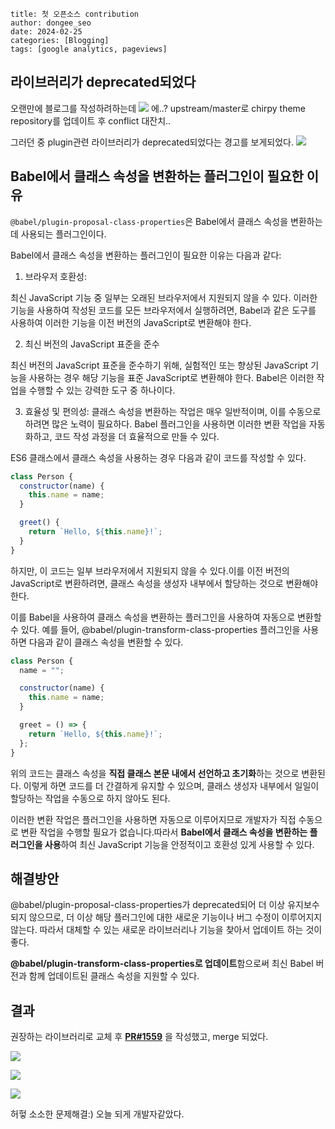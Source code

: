 ```
title: 첫 오픈소스 contribution
author: dongee_seo
date: 2024-02-25
categories: [Blogging]
tags: [google analytics, pageviews]
```

## 라이브러리가 deprecated되었다

오랜만에 블로그를 작성하려하는데
![](https://velog.velcdn.com/images/seod0209/post/22253406-7576-4bb5-a54c-7847a5cc1454/image.jpg)
에..? upstream/master로 chirpy theme repository를 업데이트 후 conflict 대잔치..

그러던 중 plugin관련 라이브러리가 deprecated되었다는 경고를 보게되었다.
![](https://velog.velcdn.com/images/seod0209/post/c2e8fc5d-86e4-43ff-a8e2-1910468ce570/image.png)

## Babel에서 클래스 속성을 변환하는 플러그인이 필요한 이유

`@babel/plugin-proposal-class-properties`은 Babel에서 클래스 속성을 변환하는 데 사용되는 플러그인이다.

Babel에서 클래스 속성을 변환하는 플러그인이 필요한 이유는 다음과 같다:

1. 브라우저 호환성:

최신 JavaScript 기능 중 일부는 오래된 브라우저에서 지원되지 않을 수 있다. 이러한 기능을 사용하여 작성된 코드를 모든 브라우저에서 실행하려면, Babel과 같은 도구를 사용하여 이러한 기능을 이전 버전의 JavaScript로 변환해야 한다.

2. 최신 버전의 JavaScript 표준을 준수

최신 버전의 JavaScript 표준을 준수하기 위해, 실험적인 또는 향상된 JavaScript 기능을 사용하는 경우 해당 기능을 표준 JavaScript로 변환해야 한다. Babel은 이러한 작업을 수행할 수 있는 강력한 도구 중 하나이다.

3. 효율성 및 편의성:
   클래스 속성을 변환하는 작업은 매우 일반적이며, 이를 수동으로 하려면 많은 노력이 필요하다. Babel 플러그인을 사용하면 이러한 변환 작업을 자동화하고, 코드 작성 과정을 더 효율적으로 만들 수 있다.

ES6 클래스에서 클래스 속성을 사용하는 경우 다음과 같이 코드를 작성할 수 있다.

```jsx
class Person {
  constructor(name) {
    this.name = name;
  }

  greet() {
    return `Hello, ${this.name}!`;
  }
}
```

하지만, 이 코드는 일부 브라우저에서 지원되지 않을 수 있다.이를 이전 버전의 JavaScript로 변환하려면, 클래스 속성을 생성자 내부에서 할당하는 것으로 변환해야 한다.

이를 Babel을 사용하여 클래스 속성을 변환하는 플러그인을 사용하여 자동으로 변환할 수 있다. 예를 들어, @babel/plugin-transform-class-properties 플러그인을 사용하면 다음과 같이 클래스 속성을 변환할 수 있다.

```jsx
class Person {
  name = "";

  constructor(name) {
    this.name = name;
  }

  greet = () => {
    return `Hello, ${this.name}!`;
  };
}
```

위의 코드는 클래스 속성을 **직접 클래스 본문 내에서 선언하고 초기화**하는 것으로 변환된다. 이렇게 하면 코드를 더 간결하게 유지할 수 있으며, 클래스 생성자 내부에서 일일이 할당하는 작업을 수동으로 하지 않아도 된다.

이러한 변환 작업은 플러그인을 사용하면 자동으로 이루어지므로 개발자가 직접 수동으로 변환 작업을 수행할 필요가 없습니다.따라서 **Babel에서 클래스 속성을 변환하는 플러그인을 사용**하여 최신 JavaScript 기능을 안정적이고 호환성 있게 사용할 수 있다.

## 해결방안

@babel/plugin-proposal-class-properties가 deprecated되어 더 이상 유지보수되지 않으므로, 더 이상 해당 플러그인에 대한 새로운 기능이나 버그 수정이 이루어지지 않는다. 따라서 대체할 수 있는 새로운 라이브러리나 기능을 찾아서 업데이트 하는 것이 좋다.

**@babel/plugin-transform-class-properties로 업데이트**함으로써 최신 Babel 버전과 함께 업데이트된 클래스 속성을 지원할 수 있다.

## 결과

권장하는 라이브러리로 교체 후 **[PR#1559](https://github.com/cotes2020/jekyll-theme-chirpy/pull/1559)** 을 작성했고, merge 되었다.

![](https://velog.velcdn.com/images/seod0209/post/017f5d0a-e054-4468-a93a-6ff6234b0df8/image.png)

![](https://velog.velcdn.com/images/seod0209/post/9035d6fe-c48f-4905-ad65-d3b4ed49ef8d/image.png)

![](https://velog.velcdn.com/images/seod0209/post/19807d3d-67bf-4e1f-ae10-3971fb70c1e4/image.jpeg)

허헣 소소한 문제해결:) 오늘 되게 개발자같았다.
